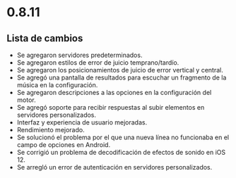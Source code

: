 # 0.8.11

## Lista de cambios

- Se agregaron servidores predeterminados.
- Se agregaron estilos de error de juicio temprano/tardío.
- Se agregaron los posicionamientos de juicio de error vertical y central.
- Se agregó una pantalla de resultados para escuchar un fragmento de la música en la configuración.
- Se agregaron descripciones a las opciones en la configuración del motor.
- Se agregó soporte para recibir respuestas al subir elementos en servidores personalizados.
- Interfaz y experiencia de usuario mejoradas.
- Rendimiento mejorado.
- Se solucionó el problema por el que una nueva línea no funcionaba en el campo de opciones en Android.
- Se corrigió un problema de decodificación de efectos de sonido en iOS 12.
- Se arregló un error de autenticación en servidores personalizados.
